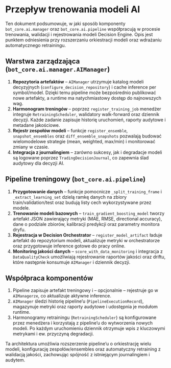 # Przepływ trenowania modeli AI

Ten dokument podsumowuje, w jaki sposób komponenty `bot_core.ai.manager` oraz
`bot_core.ai.pipeline` współpracują w procesie trenowania, walidacji i
rejestrowania modeli Decision Engine. Opis jest punktem odniesienia przy
rozszerzaniu orkiestracji modeli oraz wdrażaniu automatycznego retrainingu.

## Warstwa zarządzająca (`bot_core.ai.manager.AIManager`)

1. **Repozytoria artefaktów** – `AIManager` utrzymuje katalog modeli decyzyjnych
   (`configure_decision_repository`) i cache inference per symbol/model. Dzięki
   temu pipeline może bezpośrednio publikować nowe artefakty, a runtime ma
   natychmiastowy dostęp do najnowszych wag.
2. **Harmonogram treningów** – poprzez `register_training_job` menedżer
   integruje `RetrainingScheduler`, walidatory walk-forward oraz dziennik
   decyzji. Każde zadanie zapisuje historię uruchomień, raporty audytowe i
   metadane jakościowe.
3. **Rejestr zespołów modeli** – funkcje `register_ensemble`,
   `snapshot_ensembles` oraz `diff_ensemble_snapshots` pozwalają budować
   wielomodelowe strategie (mean, weighted, max/min) i monitorować zmiany w
   czasie.
4. **Integracja z journalingiem** – zarówno sukcesy, jak i degradacje modeli są
   logowane poprzez `TradingDecisionJournal`, co zapewnia ślad audytowy dla
   decyzji AI.

## Pipeline treningowy (`bot_core.ai.pipeline`)

1. **Przygotowanie danych** – funkcje pomocnicze `_split_training_frame` i
   `_extract_learning_set` dzielą ramkę danych na zbiory train/validation/test
   oraz budują listy cech wykorzystywane przez modele.
2. **Trenowanie modeli bazowych** – `train_gradient_boosting_model` tworzy
   artefakt JSON zawierający metryki (MAE, RMSE, directional accuracy), dane o
   podziale zbiorów, kalibracji predykcji oraz parametry monitora dryfu.
3. **Rejestracja w Decision Orchestrator** – `register_model_artifact` ładuje
   artefakt do repozytorium modeli, aktualizuje metryki w orchestratorze oraz
   przygotowuje inference gotowe do pracy online.
4. **Monitoring jakości danych** – `score_with_data_monitoring` i integracja z
   `DataQualityCheck` umożliwiają rejestrowanie raportów jakości oraz driftu,
   które następnie konsumuje `AIManager` i dziennik decyzji.

## Współpraca komponentów

1. Pipeline zapisuje artefakt treningowy i – opcjonalnie – rejestruje go w
   `AIManagerze`, co aktualizuje aktywne inference.
2. `AIManager` śledzi historię pipeline’u (`PipelineExecutionRecord`), magazynuje
   metryki oraz raporty audytowe i udostępnia je modułom runtime.
3. Harmonogramy retrainingu (`RetrainingScheduler`) są konfigurowane przez
   menedżera i korzystają z pipeline’u do wytworzenia nowych modeli. Po każdym
   uruchomieniu dziennik otrzymuje wpis z kluczowymi metrykami i ew. przyczyną
   degradacji.

Ta architektura umożliwia rozszerzenie pipeline’u o orkiestrację wielu modeli,
konfigurację zespołów/ensembles oraz automatyczny retraining z walidacją
jakości, zachowując spójność z istniejącym journalingiem i audytem.

